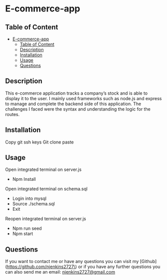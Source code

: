 # E-commerce-app



## Table of Content 
- [E-commerce-app](#e-commerce-app)
  - [Table of Content](#table-of-content)
  - [Description](#description)
  - [Installation](#installation)
  - [Usage](#usage)
  - [Questions](#questions)

## Description
This e-commerce application tracks a company’s stock and is able to display it to the user. I mainly used frameworks such as node.js and express to manage and complete the backend side of this application. The challenges I faced were the syntax and understanding the logic for the routes.

## Installation
Copy git ssh keys Git clone paste  

## Usage
 Open integrated terminal on server.js
  - Npm Install 
  
 Open integrated terminal on schema.sql 
  - Login into mysql 
  - Source ./schema.sql 
  - Exit 

 Reopen integrated terminal on server.js
  - Npm run seed 
  - Npm start 

## Questions
If you want to contact me or have any questions you can visit my [Github](https://github.com/njenkins2727\)
or if you have any further questions you can also send me an email: njenkins2727@gmail.com

